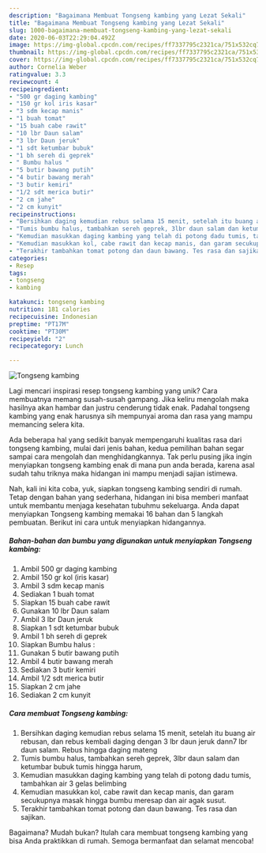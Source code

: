 ```yaml
---
description: "Bagaimana Membuat Tongseng kambing yang Lezat Sekali"
title: "Bagaimana Membuat Tongseng kambing yang Lezat Sekali"
slug: 1000-bagaimana-membuat-tongseng-kambing-yang-lezat-sekali
date: 2020-06-03T22:29:04.492Z
image: https://img-global.cpcdn.com/recipes/ff7337795c2321ca/751x532cq70/tongseng-kambing-foto-resep-utama.jpg
thumbnail: https://img-global.cpcdn.com/recipes/ff7337795c2321ca/751x532cq70/tongseng-kambing-foto-resep-utama.jpg
cover: https://img-global.cpcdn.com/recipes/ff7337795c2321ca/751x532cq70/tongseng-kambing-foto-resep-utama.jpg
author: Cornelia Weber
ratingvalue: 3.3
reviewcount: 4
recipeingredient:
- "500 gr daging kambing"
- "150 gr kol iris kasar"
- "3 sdm kecap manis"
- "1 buah tomat"
- "15 buah cabe rawit"
- "10 lbr Daun salam"
- "3 lbr Daun jeruk"
- "1 sdt ketumbar bubuk"
- "1 bh sereh di geprek"
- " Bumbu halus "
- "5 butir bawang putih"
- "4 butir bawang merah"
- "3 butir kemiri"
- "1/2 sdt merica butir"
- "2 cm jahe"
- "2 cm kunyit"
recipeinstructions:
- "Bersihkan daging kemudian rebus selama 15 menit, setelah itu buang air rebusan, dan rebus kembali daging dengan 3 lbr daun jeruk dann7 lbr daun salam. Rebus hingga daging mateng"
- "Tumis bumbu halus, tambahkan sereh geprek, 3lbr daun salam dan ketumbar bubuk tumis hingga harum,"
- "Kemudian masukkan daging kambing yang telah di potong dadu tumis, tambahkan air 3 gelas belimbing"
- "Kemudian masukkan kol, cabe rawit dan kecap manis, dan garam secukupnya masak hingga bumbu meresap dan air agak susut."
- "Terakhir tambahkan tomat potong dan daun bawang. Tes rasa dan sajikan."
categories:
- Resep
tags:
- tongseng
- kambing

katakunci: tongseng kambing 
nutrition: 181 calories
recipecuisine: Indonesian
preptime: "PT17M"
cooktime: "PT30M"
recipeyield: "2"
recipecategory: Lunch

---
```



![Tongseng kambing](https://img-global.cpcdn.com/recipes/ff7337795c2321ca/751x532cq70/tongseng-kambing-foto-resep-utama.jpg)

Lagi mencari inspirasi resep tongseng kambing yang unik? Cara membuatnya memang susah-susah gampang. Jika keliru mengolah maka hasilnya akan hambar dan justru cenderung tidak enak. Padahal tongseng kambing yang enak harusnya sih mempunyai aroma dan rasa yang mampu memancing selera kita.



Ada beberapa hal yang sedikit banyak mempengaruhi kualitas rasa dari tongseng kambing, mulai dari jenis bahan, kedua pemilihan bahan segar sampai cara mengolah dan menghidangkannya. Tak perlu pusing jika ingin menyiapkan tongseng kambing enak di mana pun anda berada, karena asal sudah tahu triknya maka hidangan ini mampu menjadi sajian istimewa.


Nah, kali ini kita coba, yuk, siapkan tongseng kambing sendiri di rumah. Tetap dengan bahan yang sederhana, hidangan ini bisa memberi manfaat untuk membantu menjaga kesehatan tubuhmu sekeluarga. Anda dapat menyiapkan Tongseng kambing memakai 16 bahan dan 5 langkah pembuatan. Berikut ini cara untuk menyiapkan hidangannya.

<!--inarticleads1-->

##### Bahan-bahan dan bumbu yang digunakan untuk menyiapkan Tongseng kambing:

1. Ambil 500 gr daging kambing
1. Ambil 150 gr kol (iris kasar)
1. Ambil 3 sdm kecap manis
1. Sediakan 1 buah tomat
1. Siapkan 15 buah cabe rawit
1. Gunakan 10 lbr Daun salam
1. Ambil 3 lbr Daun jeruk
1. Siapkan 1 sdt ketumbar bubuk
1. Ambil 1 bh sereh di geprek
1. Siapkan  Bumbu halus :
1. Gunakan 5 butir bawang putih
1. Ambil 4 butir bawang merah
1. Sediakan 3 butir kemiri
1. Ambil 1/2 sdt merica butir
1. Siapkan 2 cm jahe
1. Sediakan 2 cm kunyit




<!--inarticleads2-->

##### Cara membuat Tongseng kambing:

1. Bersihkan daging kemudian rebus selama 15 menit, setelah itu buang air rebusan, dan rebus kembali daging dengan 3 lbr daun jeruk dann7 lbr daun salam. Rebus hingga daging mateng
1. Tumis bumbu halus, tambahkan sereh geprek, 3lbr daun salam dan ketumbar bubuk tumis hingga harum,
1. Kemudian masukkan daging kambing yang telah di potong dadu tumis, tambahkan air 3 gelas belimbing
1. Kemudian masukkan kol, cabe rawit dan kecap manis, dan garam secukupnya masak hingga bumbu meresap dan air agak susut.
1. Terakhir tambahkan tomat potong dan daun bawang. Tes rasa dan sajikan.




Bagaimana? Mudah bukan? Itulah cara membuat tongseng kambing yang bisa Anda praktikkan di rumah. Semoga bermanfaat dan selamat mencoba!
